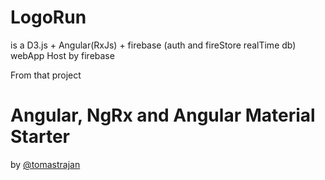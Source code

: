 # LogoRun
is a D3.js + Angular(RxJs) + firebase (auth and fireStore realTime db) webApp Host by firebase


From that project 

# Angular, NgRx and Angular Material Starter 
by [@tomastrajan](https://twitter.com/tomastrajan)

